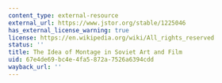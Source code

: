 ```yaml
---
content_type: external-resource
external_url: https://www.jstor.org/stable/1225046
has_external_license_warning: true
license: https://en.wikipedia.org/wiki/All_rights_reserved
status: ''
title: The Idea of Montage in Soviet Art and Film
uid: 67e4de69-bc4e-4fa5-872a-7526a6394cdd
wayback_url: ''
---
```

